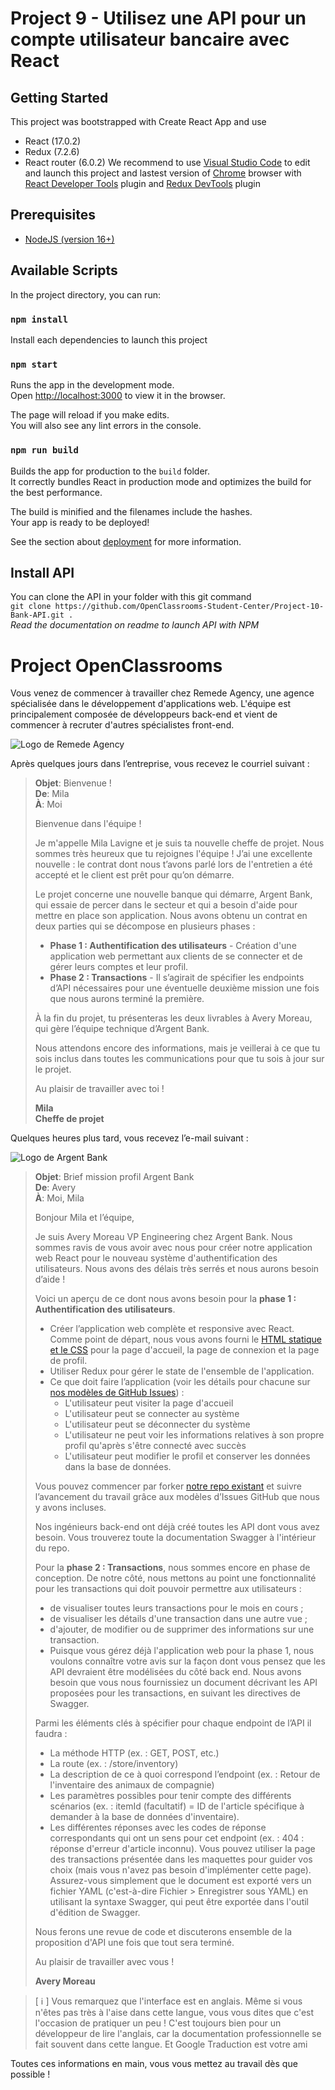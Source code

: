 # Project 9 - Utilisez une API pour un compte utilisateur bancaire avec React

## Getting Started
This project was bootstrapped with Create React App and use
- React (17.0.2)
- Redux (7.2.6)
- React router (6.0.2)
We recommend to use [Visual Studio Code](https://code.visualstudio.com/) to edit and launch this project and lastest version of [Chrome](https://www.google.fr/chrome/) browser with [React Developer Tools](https://chrome.google.com/webstore/detail/react-developer-tools/) plugin and [Redux DevTools](https://chrome.google.com/webstore/detail/redux-devtools/) plugin

## Prerequisites
- [NodeJS (version 16+)](https://nodejs.org/en/download/)
## Available Scripts

In the project directory, you can run:

### `npm install`

Install each dependencies to launch this project

### `npm start`

Runs the app in the development mode.\
Open [http://localhost:3000](http://localhost:3000) to view it in the browser.

The page will reload if you make edits.\
You will also see any lint errors in the console.

### `npm run build`

Builds the app for production to the `build` folder.\
It correctly bundles React in production mode and optimizes the build for the best performance.

The build is minified and the filenames include the hashes.\
Your app is ready to be deployed!

See the section about [deployment](https://facebook.github.io/create-react-app/docs/deployment) for more information.

## Install API
You can clone the API in your folder with this git command   
`git clone https://github.com/OpenClassrooms-Student-Center/Project-10-Bank-API.git .`   
*Read the documentation on readme to launch API with NPM*

# Project OpenClassrooms

Vous venez de commencer à travailler chez Remede Agency, une agence spécialisée dans le développement d'applications web. L'équipe est principalement composée de développeurs back-end et vient de commencer à recruter d'autres spécialistes front-end. 

![Logo de Remede Agency](https://user.oc-static.com/upload/2020/08/14/15974097192929_image1.png)

Après quelques jours dans l’entreprise, vous recevez le courriel suivant :

> **Objet**: Bienvenue !   
> **De**: Mila   
> **À**: Moi   
> 
> Bienvenue dans l'équipe !   
> 
> Je m'appelle Mila Lavigne et je suis ta nouvelle cheffe de projet. Nous sommes très heureux que tu rejoignes l'équipe ! J’ai une excellente nouvelle : le contrat dont nous t’avons parlé lors de l'entretien a été accepté et le client est prêt pour qu’on démarre.   
> 
> Le projet concerne une nouvelle banque qui démarre, Argent Bank, qui essaie de percer dans le secteur et qui a besoin d'aide pour mettre en place son application. Nous avons obtenu un contrat en deux parties qui se décompose en plusieurs phases :
>
> - **Phase 1 : Authentification des utilisateurs** - Création d'une application web permettant aux clients de se connecter et de gérer leurs comptes et leur profil.
> - **Phase 2 : Transactions** - Il s’agirait de spécifier les endpoints d’API nécessaires pour une éventuelle deuxième mission une fois que nous aurons terminé la première.
>
> À la fin du projet, tu présenteras les deux livrables à Avery Moreau, qui gère l’équipe technique d’Argent Bank.
>
> Nous attendons encore des informations, mais je veillerai à ce que tu sois inclus dans toutes les communications pour que tu sois à jour sur le projet.
>
> Au plaisir de travailler avec toi !
>
> **Mila**   
> **Cheffe de projet**

Quelques heures plus tard, vous recevez l’e-mail suivant :

![Logo de Argent Bank](https://user.oc-static.com/upload/2020/08/14/1597410191519_image2.png)

> **Objet**: Brief mission profil Argent Bank   
> **De**: Avery   
> **À**: Moi, Mila   
> 
> Bonjour Mila et l’équipe,
> 
> Je suis Avery Moreau VP Engineering chez Argent Bank. Nous sommes ravis de vous avoir avec nous pour créer notre application web React pour le nouveau système d'authentification des utilisateurs. Nous avons des délais très serrés et nous aurons besoin d’aide !
> 
> Voici un aperçu de ce dont nous avons besoin pour la **phase 1 : Authentification des utilisateurs**.
> 
> - Créer l’application web complète et responsive avec React. Comme point de départ, nous vous avons fourni le [HTML statique et le CSS](https://github.com/OpenClassrooms-Student-Center/Project-10-Bank-API/tree/master/designs) pour la page d'accueil, la page de connexion et la page de profil.
> - Utiliser Redux pour gérer le state de l'ensemble de l'application.
> - Ce que doit faire l’application (voir les détails pour chacune sur [nos modèles de GitHub Issues](https://github.com/OpenClassrooms-Student-Center/Project-10-Bank-API/tree/master/.github/ISSUE_TEMPLATE)) :
>   - L'utilisateur peut visiter la page d'accueil
>   - L'utilisateur peut se connecter au système
>   - L'utilisateur peut se déconnecter du système
>   - L'utilisateur ne peut voir les informations relatives à son propre profil qu'après s'être connecté avec succès
>   - L'utilisateur peut modifier le profil et conserver les données dans la base de données. 
> 
> Vous pouvez commencer par forker [notre repo existant](https://github.com/OpenClassrooms-Student-Center/Project-10-Bank-API) et suivre l’avancement du travail grâce aux modèles d’Issues GitHub que nous y avons incluses.
> 
> Nos ingénieurs back-end ont déjà créé toutes les API dont vous avez besoin. Vous trouverez toute la documentation Swagger à l'intérieur du repo.
> 
> Pour la **phase 2 : Transactions**, nous sommes encore en phase de conception. De notre côté, nous mettons au point une fonctionnalité pour les transactions qui doit pouvoir permettre aux utilisateurs :
> 
> - de visualiser toutes leurs transactions pour le mois en cours ;
> - de visualiser les détails d'une transaction dans une autre vue ;
> - d'ajouter, de modifier ou de supprimer des informations sur une transaction.
> - Puisque vous gérez déjà l'application web pour la phase 1, nous voulons connaître votre avis sur la façon dont vous pensez que les API devraient être modélisées du côté back end. Nous avons besoin que vous nous fournissiez un document décrivant les API proposées pour les transactions, en suivant les directives de Swagger. 
> 
> Parmi les éléments clés à spécifier pour chaque endpoint de l’API il faudra :
> 
> - La méthode HTTP (ex. : GET, POST, etc.)
> - La route (ex. : /store/inventory)
> - La description de ce à quoi correspond l’endpoint (ex. : Retour de l'inventaire des animaux de compagnie)
> - Les paramètres possibles pour tenir compte des différents scénarios (ex. : itemId (facultatif) = ID de l'article spécifique à demander à la base de données d'inventaire).
> - Les différentes réponses avec les codes de réponse correspondants qui ont un sens pour cet endpoint (ex. : 404 : réponse d'erreur d'article inconnu).
> Vous pouvez utiliser la page des transactions présentée dans les maquettes pour guider vos choix (mais vous n'avez pas besoin d'implémenter cette page). Assurez-vous simplement que le document est exporté vers un fichier YAML (c'est-à-dire Fichier > Enregistrer sous YAML) en utilisant la syntaxe Swagger, qui peut être exportée dans l'outil d'édition de Swagger.
> 
> Nous ferons une revue de code et discuterons ensemble de la proposition d'API une fois que tout sera terminé.
> 
> Au plaisir de travailler avec vous !
> 
> **Avery Moreau**
   
   
> [ ℹ️ ] Vous remarquez que l'interface est en anglais. Même si vous n'êtes pas très à l'aise dans cette langue, vous vous dites que c'est l'occasion de pratiquer un peu ! C'est toujours bien pour un développeur de lire l'anglais, car la documentation professionnelle se fait souvent dans cette langue. Et Google Traduction est votre ami

Toutes ces informations en main, vous vous mettez au travail dès que possible !
